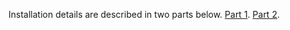 Installation details are described in two parts below.
<a href="solaris-devops-part1.html">Part 1</a>.
<a href="solaris-devops-part2.html">Part 2</a>.
